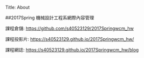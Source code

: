 Title: About

##2017Spring 機械設計工程系網際內容管理

課程倉儲: <a href="https://github.com/s40523129/2017Springwcm_hw">https://github.com/s40523129/2017Springwcm_hw</a>

課程投影片: <a href="https://s40523129.github.io/2017Springwcm_hw/">https://s40523129.github.io/2017Springwcm_hw/</a>

課程網誌: <a href="https://s40523129.github.io/2017Springwcm_hw/blog">https://s40523129.github.io/2017Springwcm_hw/blog</a>








